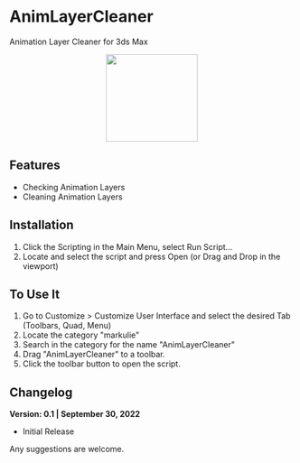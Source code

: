 # AnimLayerCleaner
Animation Layer Cleaner for 3ds Max

<p align="center">
  <img width="162" height="155" src="https://raw.githubusercontent.com/markulie/AnimLayerCleaner/main/AnimLayerCleaner_Window.png">
</p>


## Features
- Checking Animation Layers
- Cleaning Animation Layers

## Installation
1. Click the Scripting in the Main Menu, select Run Script...
2. Locate and select the script and press Open (or Drag and Drop in the viewport)

## To Use It
1. Go to Customize > Customize User Interface and select the desired Tab (Toolbars, Quad, Menu)
2. Locate the category "markulie"
3. Search in the category for the name "AnimLayerCleaner"
4. Drag "AnimLayerCleaner" to a toolbar.
5. Click the toolbar button to open the script.



## Changelog

__Version: 0.1 | September 30, 2022__
- Initial Release 


Any suggestions are welcome.
